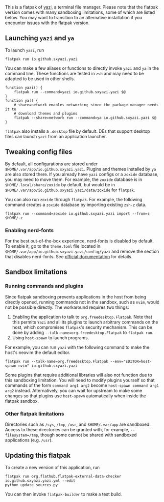 This is a flatpak of [yazi](https://github.com/sxyazi/yazi), a terminal file manager. Please note that the flatpak version comes with many sandboxing limitations, some of which are listed below. You may want to transition to an alternative installation if you encounter issues with the flatpak version.

## Launching `yazi` and `ya`

To launch `yazi`, run
```shell
flatpak run io.github.sxyazi.yazi
```

You can make a few aliases or functions to directly invoke `yazi` and `ya` in the command line. These functions are tested in `zsh` and may need to be adapted to be used in other shells.
```shell
function yazi() {
    flatpak run --command=yazi io.github.sxyazi.yazi $@
}
function ya() {
    # share=network enables networking since the package manager needs it to
    # download themes and plugins
    flatpak --share=network run --command=ya io.github.sxyazi.yazi $@
}
```

`flatpak` also installs a `.desktop` file by default. DEs that support desktop files can launch `yazi` from an application launcher.

## Tweaking config files
By default, all configurations are stored under `$HOME/.var/app/io.github.sxyazi.yazi`. Plugins and themes installed by `ya` are also stored there. If you already have `yazi` configs or a `zoxide` database, you may need to move them. For example, the `zoxide` database is in `$HOME/.local/share/zoxide` by default, but would be in `$HOME/.var/app/io.github.sxyazi.yazi/data/zoxide` for `flatpak`. 

You can also run `zoxide` through `flatpak`. For example, the following command creates a `zoxide` database by importing existing `zsh-z` data. 
```shell
flatpak run --command=zoxide io.github.sxyazi.yazi import --from=z $HOME/.z
```

### Enabling nerd-fonts
For the best out-of-the-box experience, nerd-fonts is disabled by default. To enable it, go to the `theme.toml` file located in `$HOME/.var/app/io.github.sxyazi.yazi/config/yazi` and remove the section that disables nerd-fonts. See [official documentation](https://yazi-rs.github.io/docs/faq#dont-like-nerd-fonts) for details.

## Sandbox limitations

### Running commands and plugins

Since flatpak sandboxing prevents applications in the host from being directly opened, running commands not in the sandbox, such as `nvim`, would not be possible directly. The workaround requires two things:
1. Enabling the application to talk to `org.freedesktop.Flatpak`. Note that this permits `Yazi` and all its plugins to launch arbitrary commands on the host, which compromises `flatpak`'s security mechanism. This can be done by adding `--talk-name=org.freedesktop.Flatpak` to `flatpak run`.
2. Using `host-spawn` to launch programs.

For example, you can run `yazi` with the following command to make the host's neovim the default editor. 
```shell
flatpak run --talk-name=org.freedesktop.Flatpak --env="EDITOR=host-spawn nvim" io.github.sxyazi.yazi
```

Some plugins that require additional libraries will also not function due to this sandboxing limitation. You will need to modify plugins yourself so that commands of the form `command arg1 arg2` become `host-spawn command arg1 arg2` instead. Alternatively, you can wait for upstream to make some changes so that plugins use `host-spawn` automatically when inside the flatpak sandbox.

### Other flatpak limitations
Directories such as `/sys`, `/tmp`, `/usr`, and `$HOME/.var/app` are sandboxed. Access to these directories can be granted with, for example, `--filesystem=/tmp`, though some cannot be shared with sandboxed applications (e.g. `/usr`). 

## Updating this flatpak
To create a new version of this application, run
```shell
flatpak run org.flathub.flatpak-external-data-checker io.github.sxyazi.yazi.yml --edit
python update_sources.py
```
You can then invoke `flatpak-builder` to make a test build.

